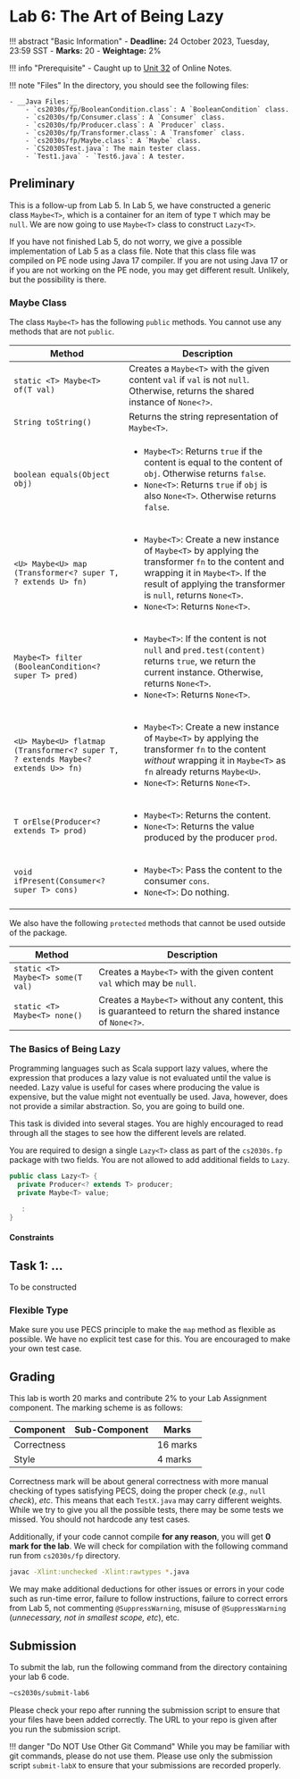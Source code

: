 # Lab 6: The Art of Being Lazy

!!! abstract "Basic Information"
    - __Deadline:__ 24 October 2023, Tuesday, 23:59 SST
    - __Marks:__ 20
    - __Weightage:__ 2%

!!! info "Prerequisite"
    - Caught up to [Unit 32](../32-lazy.md) of Online Notes.

!!! note "Files"
    In the directory, you should see the following files:

    - __Java Files:__
        - `cs2030s/fp/BooleanCondition.class`: A `BooleanCondition` class.
        - `cs2030s/fp/Consumer.class`: A `Consumer` class.
        - `cs2030s/fp/Producer.class`: A `Producer` class.
        - `cs2030s/fp/Transformer.class`: A `Transfomer` class.
        - `cs2030s/fp/Maybe.class`: A `Maybe` class.
        - `CS2030STest.java`: The main tester class.
        - `Test1.java` - `Test6.java`: A tester.

## Preliminary

This is a follow-up from Lab 5.  In Lab 5, we have constructed a generic class `Maybe<T>`, which is a container for an item of type `T` which may be `null`.  We are now going to use `Maybe<T>` class to construct `Lazy<T>`.

If you have not finished Lab 5, do not worry, we give a possible implementation of Lab 5 as a class file.  Note that this class file was compiled on PE node using Java 17 compiler.  If you are not using Java 17 or if you are not working on the PE node, you may get different result.  Unlikely, but the possibility is there.

### Maybe Class

The class `Maybe<T>` has the following `public` methods.  You cannot use any methods that are not `public`.

| Method | Description |
|--------|-------------|
| `static <T> Maybe<T> of(T val)` | Creates a `Maybe<T>` with the given content `val` if `val` is not `null`.  Otherwise, returns the shared instance of `None<?>`. |
| `String toString()` | Returns the string representation of `Maybe<T>`. |
| `boolean equals(Object obj)` | <ul><li>`Maybe<T>`: Returns `true` if the content is equal to the content of `obj`.  Otherwise returns `false`.</li><li>`None<T>`: Returns `true` if `obj` is also `None<T>`.  Otherwise returns `false`.</li></ul> |
| `<U> Maybe<U> map`<br>`(Transformer<? super T, ? extends U> fn)` | <ul><li>`Maybe<T>`: Create a new instance of `Maybe<T>` by applying the transformer `fn` to the content and wrapping it in `Maybe<T>`. If the result of applying the transformer is `null`, returns `None<T>`.</li><li>`None<T>`: Returns `None<T>`.</li></ul> |
| `Maybe<T> filter`<br>`(BooleanCondition<? super T> pred)` | <ul><li>`Maybe<T>`: If the content is not `null` and `pred.test(content)` returns `true`, we return the current instance.  Otherwise, returns `None<T>`.</li><li>`None<T>`: Returns `None<T>`.</li></ul> |
| `<U> Maybe<U> flatmap`<br>`(Transformer<? super T, ? extends Maybe<? extends U>> fn)` | <ul><li>`Maybe<T>`: Create a new instance of `Maybe<T>` by applying the transformer `fn` to the content _without_ wrapping it in `Maybe<T>` as `fn` already returns `Maybe<U>`.</li><li>`None<T>`: Returns `None<T>`.</li></ul> |
| `T orElse(Producer<? extends T> prod)` | <ul><li>`Maybe<T>`: Returns the content.</li><li>`None<T>`: Returns the value produced by the producer `prod`.</li></ul> |
| `void ifPresent(Consumer<? super T> cons)` | <ul><li>`Maybe<T>`: Pass the content to the consumer `cons`.</li><li>`None<T>`: Do nothing.</li></ul> |

We also have the following `protected` methods that cannot be used outside of the package.

| Method | Description |
|--------|-------------|
| `static <T> Maybe<T> some(T val)` | Creates a `Maybe<T>` with the given content `val` which may be `null`. |
| `static <T> Maybe<T> none()` | Creates a `Maybe<T>` without any content, this is guaranteed to return the shared instance of `None<?>`. |

### The Basics of Being Lazy

Programming languages such as Scala support lazy values, where the expression that produces a lazy value is not evaluated until the value is needed. Lazy value is useful for cases where producing the value is expensive, but the value might not eventually be used. Java, however, does not provide a similar abstraction. So, you are going to build one.

This task is divided into several stages. You are highly encouraged to read through all the stages to see how the different levels are related.

You are required to design a single `Lazy<T>` class as part of the `cs2030s.fp` package with two fields. You are not allowed to add additional fields to `Lazy`.

```java
public class Lazy<T> {
  private Producer<? extends T> producer;
  private Maybe<T> value;

   :
}
```

#### Constraints


## Task 1: ...

To be constructed

### Flexible Type

Make sure you use PECS principle to make the `map` method as flexible as possible.  We have no explicit test case for this.  You are encouraged to make your own test case.


## Grading

This lab is worth 20 marks and contribute 2% to your Lab Assignment component.  The marking scheme is as follows:

| Component | Sub-Component | Marks |
|-----------|---------------|-------|
| Correctness | | 16 marks |
| Style | | 4 marks |

Correctness mark will be about general correctness with more manual checking of types satisfying PECS, doing the proper check (_e.g.,_ `null` _check_), _etc_.  This means that each `TestX.java` may carry different weights.  While we try to give you all the possible tests, there may be some tests we missed.  You should not hardcode any test cases.

Additionally, if your code cannot compile __for any reason__, you will get __0 mark for the lab__.  We will check for compilation with the following command run from `cs2030s/fp` directory.

```bash
javac -Xlint:unchecked -Xlint:rawtypes *.java
```

We may make additional deductions for other issues or errors in your code such as run-time error, failure to follow instructions, failure to correct errors from Lab 5, not commenting `@SuppressWarning`, misuse of `@SuppressWarning` (_unnecessary, not in smallest scope, etc_), etc.

## Submission

To submit the lab, run the following command from the directory containing your lab 6 code.

```sh
~cs2030s/submit-lab6
```

Please check your repo after running the submission script to ensure that your files have been added correctly.  The URL to your repo is given after you run the submission script.

!!! danger "Do NOT Use Other Git Command"
    While you may be familiar with git commands, please do not use them.  Please use only the submission script `submit-labX` to ensure that your submissions are recorded properly.